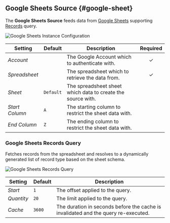 ## Google Sheets Source {#google-sheet}

<div class="tm-resource-icon">
    <!--@include: ../assets/provider-google-sheets.svg-->
</div>

The **Google Sheets Source** feeds data from [Google Sheets](https://www.google.com/sheets) supporting [Records](#google-sheets-records-query) query.

<!--@include: ./common-provider-settings.md-->

![Google Sheets Instance Configuration](./assets/providers/google-sheets-config.webp)

| Setting | Default | Description | Required |
| --- | --- | --- | :---: |
| *Account* | | The Google Account which to authenticate with. | &#x2713; |
| *Spreadsheet* | | The spreadsheet which to retrieve the data from. | &#x2713; |
| *Sheet* | `Default` | The spreadsheet sheet which data to create the source with. |
| *Start Column* | `A` | The starting column to restrict the sheet data with. |
| *End Column* | `Z` | The ending column to restrict the sheet data with. |

### Google Sheets Records Query

Fetches records from the spreadsheet and resolves to a dynamically generated list of record type based on the sheet schema.

![Google Sheets Records Query](./assets/providers/google-sheets-query-records.webp)

| Setting | Default | Description |
| --- | --- | --- |
| *Start* | `1` | The offset applied to the query. |
| *Quantity* | `20` | The limit applied to the query. |
| *Cache* | `3600` | The duration in seconds before the cache is invalidated and the query re-executed. |
